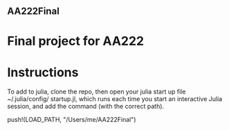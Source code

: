 ## AA222Final
# Final project for AA222


# Instructions
To add to julia, clone the repo, then open your julia start up file  ~/.julia/config/ startup.jl, which runs each time you start an interactive Julia session, and add the command (with the correct path).


push!(LOAD_PATH, "/Users/me/AA222Final")

